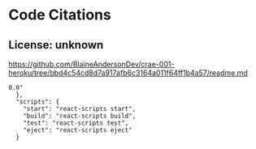 # Code Citations

## License: unknown
https://github.com/BlaineAndersonDev/crae-001-heroku/tree/bbd4c54cd8d7a917afb6c3164a011f64ff1b4a57/readme.md

```
0.0"
  },
  "scripts": {
    "start": "react-scripts start",
    "build": "react-scripts build",
    "test": "react-scripts test",
    "eject": "react-scripts eject"
  }
```


